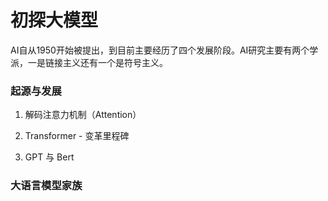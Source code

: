 # 初探大模型
AI自从1950开始被提出，到目前主要经历了四个发展阶段。AI研究主要有两个学派，一是链接主义还有一个是符号主义。
### 起源与发展
1. 解码注意力机制（Attention）

2. Transformer - 变革里程碑
3. GPT 与 Bert
### 大语言模型家族

<!--stackedit_data:
eyJoaXN0b3J5IjpbLTU5ODYxNzMyOCwtMTM0OTUxNjk1OCwtMT
E5MzkwMDE4MywtOTc1NDgyNzUzLC05MDM5OTUzOTMsODQ2NjUz
MzUxXX0=
-->